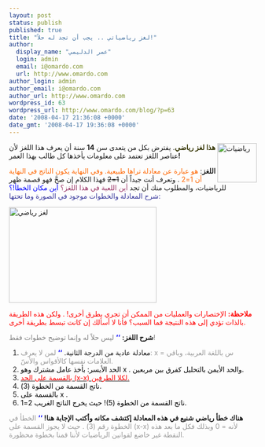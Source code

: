 ```yaml
---
layout: post
status: publish
published: true
title: "لغز رياضياتي .. يجب أن تجد له حلاً!"
author:
  display_name: "عمر الدليمي"
  login: admin
  email: i@omardo.com
  url: http://www.omardo.com
author_login: admin
author_email: i@omardo.com
author_url: http://www.omardo.com
wordpress_id: 63
wordpress_url: http://www.omardo.com/blog/?p=63
date: '2008-04-17 21:36:08 +0000'
date_gmt: '2008-04-17 19:36:08 +0000'
---
```

<p><a href="http://www.omardo.com/blog/archives/63/"><img class="alignright alignnone size-medium wp-image-65" style="float: right;" title="Math" src="http://www.omardo.com/blog/wp-content/uploads/math-icon.png" alt="رياضيات" width="80" height="80" /></a><strong><span style="color: #333300;">هذا لغز رياضي</span></strong>. يفترض بكل من يتعدى سن <strong>14</strong> سنة أن يعرف هذا اللغز لأن عناصر اللغز تعتمد على معلومات يأخذها كل طالب بهذا العمر<strong>!</strong></p>
<p><strong>اللغز</strong>: <span style="color: #ff6600;">هو عبارة عن معادلة تراها طبيعية. وفي النهاية يكون الناتج في النهاية أن 1=2</span> . وتعرف أنت جيداً أن <span style="text-decoration: line-through;">1=2</span> فهذا الكلام إن صحَّ فهو قصمة ظهر للرياضيات، والمطلوب منك أن تجد<span style="color: #993366;"> أين اللعبة في هذا اللغز؟</span> <span style="color: #0000ff;">أين مكان الخطأ!؟</span><br />
<span style="color: #333399;">شرح المعادلة والخطوات موجود في الصورة وما تحتها:</span><!--more--></p>
<p><img class="alignnone size-medium wp-image-64" title="Math Puzzle. Complex equation" src="http://www.omardo.com/blog/wp-content/uploads/math-joke-num-list-300x195.gif" alt="لغز رياضي" width="300" height="195" /></p>
<p><span style="color: #ff0000;"><strong>ملاحظة:</strong> الإختصارات والعمليات من الممكن أن تجري بطرق أخرى! . ولكن هذه الطريقة بالذات تؤدي إلى هذه النتيجة فما السبب؟ فأنا لا أسألك إن كانت تبسط بطريقة أخرى.</span></p>
<p><strong> شرح اللغز:</strong> <span style="color: #0000ff;"><strong>‘‘</strong></span> <span style="color: #808080;">ليس حلاً له وإنما توضيح خطوات فقط!</span></p>
<ol>
<li>معادلة عادية من الدرجة الثانية. <span style="color: #999999;"><span style="color: #0000ff;"><strong>‘‘</strong></span> لمن لا يعرف: x = س باللغة العربية، وباقي العلامات نفسها كالأقواس والأسّ.<br />
</span></li>
<li><span style="color: #999999;"><span style="color: #000000;">الحد الأيسر: بأخذ عامل مشترك وهو x . والحد الأيمن بالتحليل كفرق بين مربعين.</span></span></li>
<li><span style="text-decoration: underline;"><span style="color: #ff0000;"><span>بالقسمة على الحد (x-x) لكلا الطرفين.</span></span></span></li>
<li><span style="color: #999999;"><span style="color: #000000;">ناتج القسمة من الخطوة (3).</span></span></li>
<li><span style="color: #999999;"><span style="color: #000000;">بالقسمة على x .</span></span></li>
<li><span style="color: #999999;"><span style="color: #000000;">ناتج القسمة من الخطوة (5)! حيث يخرج الناتج الغريب 2=1.</span></span></li>
</ol>
<p><strong>هناك خطأ رياضي شنيع في هذه المعادلة إكتشف مكانه وأكتب الإجابة هنا! </strong><span style="color: #999999;"><span style="color: #0000ff;"><strong>‘‘</strong></span> الخطأ في الخطوة رقم (3) . حيث لا يجوز القسمة على (x-x) لأنه = 0 وبذلك فكل ما بعد هذه النقطة غير خاضع لقوانين الرياضيات لأننا قمنا بخطوة محظورة.<br />
</span></p>
